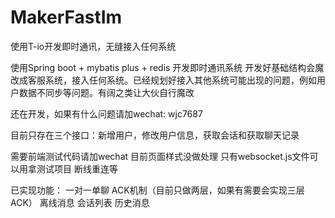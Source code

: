 # MakerFastIm
使用T-io开发即时通讯，无缝接入任何系统

使用Spring boot + mybatis plus + redis 开发即时通讯系统  开发好基础结构会魔改成客服系统，接入任何系统。已经规划好接入其他系统可能出现的问题，例如用户数据不同步等问题。有阔之类让大伙自行魔改


还在开发，如果有什么问题请加wechat: wjc7687

目前只存在三个接口：新增用户，修改用户信息，获取会话和获取聊天记录

需要前端测试代码请加wechat 目前页面样式没做处理  只有websocket.js文件可以用拿测试项目  断线重连等

已实现功能：
一对一单聊
ACK机制（目前只做两层，如果有需要会实现三层ACK）
离线消息
会话列表
历史消息
